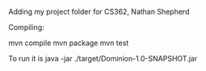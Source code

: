 Adding my project folder for CS362, Nathan Shepherd

Compiling:

mvn compile
mvn package
mvn test

To run it is 
java -jar ./target/Dominion-1.0-SNAPSHOT.jar
